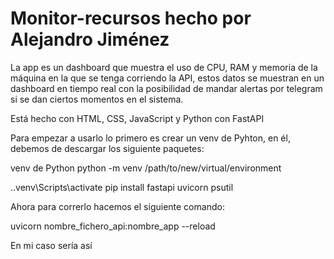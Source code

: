 # Monitor-recursos hecho por Alejandro Jiménez
La app es un dashboard que muestra el uso de CPU, RAM y memoria de la máquina en la que se tenga corriendo la API, estos datos se muestran en un dashboard en tiempo real con la posibilidad de mandar alertas por telegram si se dan ciertos momentos en el sistema.

Está hecho con HTML, CSS, JavaScript y Python con FastAPI


Para empezar a usarlo lo primero es crear un venv de Pyhton, en él, debemos de descargar los siguiente paquetes:

venv de Python
python -m venv /path/to/new/virtual/environment

.\.venv\Scripts\activate
pip install fastapi uvicorn psutil

Ahora para correrlo hacemos el siguiente comando:

uvicorn nombre_fichero_api:nombre_app --reload

En mi caso sería así 
